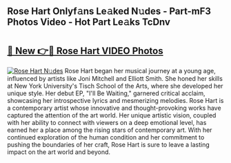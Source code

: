## Rose Hart Onlyf𝚊ns Le𝚊ked N𝚞des - Part-mF3 Photos Video - Hot Part Le𝚊ks TcDnv

# <h2><a href="http://ab99986.deff.icu/?id=Rose+Hart">🔗 New 👉🔴 Rose Hart VIDEO Photos</a></h2>

[![Rose Hart N𝚞des](https://i.imgur.com/rIISA9y.gif)](http://ab99986.deff.icu/?id=Rose+Hart)
Rose Hart began her musical journey at a young age, influenced by artists like Joni Mitchell and Elliott Smith. She honed her skills at New York University's Tisch School of the Arts, where she developed her unique style. Her debut EP, "I'll Be Waiting," garnered critical acclaim, showcasing her introspective lyrics and mesmerizing melodies. Rose Hart is a contemporary artist whose innovative and thought-provoking works have captured the attention of the art world. Her unique artistic vision, coupled with her ability to connect with viewers on a deep emotional level, has earned her a place among the rising stars of contemporary art. With her continued exploration of the human condition and her commitment to pushing the boundaries of her craft, Rose Hart is sure to leave a lasting impact on the art world and beyond.
